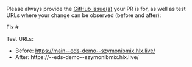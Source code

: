 Please always provide the [GitHub issue(s)](../issues) your PR is for, as well as test URLs where your change can be observed (before and after):

Fix #<gh-issue-id>

Test URLs:
- Before: https://main--eds-demo--szymonibmix.hlx.live/
- After: https://<branch>--eds-demo--szymonibmix.hlx.live/
